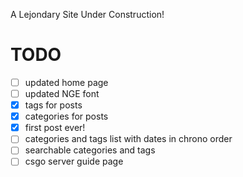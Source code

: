 A Lejondary Site Under Construction!

# **TODO**
- [ ] updated home page
- [ ] updated NGE font
- [x] tags for posts
- [x] categories for posts
- [x] first post ever! 
- [ ] categories and tags list with dates in chrono order
- [ ] searchable categories and tags
- [ ] csgo server guide page
